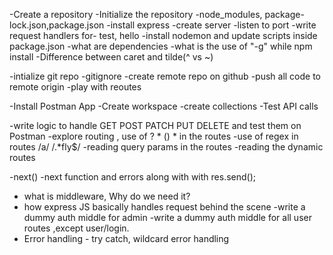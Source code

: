 -Create a repository
-Initialize the repository
-node_modules, package-lock.json,package.json
-install express
-create server
-listen to port
-write request handlers for- test, hello
-install nodemon and update scripts inside package.json
-what are dependencies
-what is the use of "-g" while npm install
-Difference between caret and tilde(^ vs ~)


-intialize git repo
-gitignore
-create remote repo on github
-push all code to remote origin
-play with reoutes 

-Install Postman App
-Create workspace 
-create collections
-Test API calls

-write logic to handle GET POST PATCH PUT DELETE and test them on Postman
-explore routing , use of ? * () * in the routes
-use of regex in routes /a/  /.*fly$/
-reading query params in the routes
-reading the dynamic routes


-next()
-next function and errors along with with res.send();
- what is middleware, Why do we need it?
- how express JS basically handles request behind the scene
-write a dummy auth middle for admin
-write a dummy auth middle for all user routes ,except user/login.
- Error handling - try catch, wildcard error handling